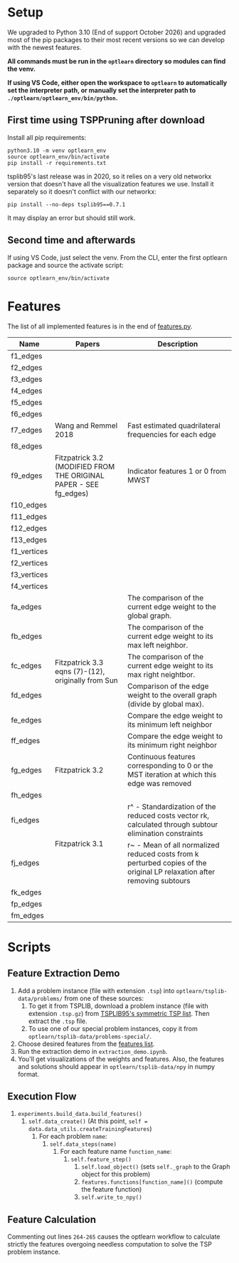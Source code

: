 # Setup
We upgraded to Python 3.10 (End of support October 2026) and upgraded most of the pip packages to their most recent versions so we can develop with the newest features.

**All commands must be run in the `optlearn` directory so modules can find the venv.**

**If using VS Code, either open the workspace to `optlearn` to automatically set the interpreter path, or manually set the interpreter path to `./optlearn/optlearn_env/bin/python`.**

## First time using TSPPruning after download
Install all pip requirements:
```
python3.10 -m venv optlearn_env
source optlearn_env/bin/activate
pip install -r requirements.txt
```

tsplib95's last release was in 2020, so it relies on a very old networkx version that doesn't have all the visualization features we use. Install it separately so it doesn't conflict with our networkx:
```
pip install --no-deps tsplib95==0.7.1
```
It may display an error but should still work.

## Second time and afterwards
If using VS Code, just select the venv. From the CLI, enter the first optlearn package and source the activate script:
```
source optlearn_env/bin/activate
```

# Features
The list of all implemented features is in the end of [features.py](/optlearn/optlearn/feature/features.py).

<table>
    <thead>
        <tr>
            <th>Name</th>
            <th>Papers</th>
            <th>Description</th>
        </tr>
    </thead>
    <tbody>
        <tr><td>f1_edges</td><td></td><td></td></tr>
		<tr><td>f2_edges</td><td></td><td></td></tr>
		<tr><td>f3_edges</td><td></td><td></td></tr>
		<tr><td>f4_edges</td><td></td><td></td></tr>
		<tr><td>f5_edges</td><td></td><td></td></tr>
		<tr><td>f6_edges</td><td></td><td></td></tr>
		<tr>
            <td>f7_edges</td>
			<td>Wang and Remmel 2018</td>
			<td>Fast estimated quadrilateral frequencies for each edge</td>
        </tr>
		<tr><td>f8_edges</td><td></td><td></td></tr>
		<tr>
			<td>f9_edges</td>
			<td>Fitzpatrick 3.2 (MODIFIED FROM THE ORIGINAL PAPER - SEE fg_edges)</td>
			<td>Indicator features 1 or 0 from MWST</td>
		</tr>
		<tr><td>f10_edges</td><td></td><td></td></tr>
		<tr><td>f11_edges</td><td></td><td></td></tr>
		<tr><td>f12_edges</td><td></td><td></td></tr>
		<tr><td>f13_edges</td><td></td><td></td></tr>
		<tr><td>f1_vertices</td><td></td><td></td></tr>
		<tr><td>f2_vertices</td><td></td><td></td></tr>
		<tr><td>f3_vertices</td><td></td><td></td></tr>
		<tr><td>f4_vertices</td><td></td><td></td></tr>
		<tr>
            <td>fa_edges</td>
			<td rowspan=6>Fitzpatrick 3.3 eqns (7)-(12), originally from Sun</td>
			<td>The comparison of the current edge weight to the global graph.</td>
        </tr>
		<tr>
			<td>fb_edges</td>
			<td>The comparison of the current edge weight to its max left neighbor.</td>
		</tr>
		</tr>
		<tr>
			<td>fc_edges</td>
			<td>The comparison of the current edge weight to its max right neightbor.</td>
		</tr>
		</tr>
		<tr>
			<td>fd_edges</td>
			<td>Comparison of the edge weight to the overall graph (divide by global max).</td>
		</tr>
		<tr>
			<td>fe_edges</td>
			<td>Compare the edge weight to its minimum left neighbor</td>
		</tr>
		<tr>
			<td>ff_edges</td>
			<td>Compare the edge weight to its minimum right neighbor</td>
		</tr>
		<tr>
			<td>fg_edges</td>
			<td>Fitzpatrick 3.2</td>
			<td>Continuous features corresponding to 0 or the MST iteration at which this edge was removed</td>
		</tr>
		<tr><td>fh_edges</td><td></td><td></td></tr>
		<tr>
			<td>fi_edges</td>
			<td rowspan=2>Fitzpatrick 3.1</td>
			<td>r^ - Standardization of the reduced costs vector rk, calculated through subtour elimination constraints</td>
		</tr>
		<tr>
			<td>fj_edges</td>
			<td>r~ - Mean of all normalized reduced costs from k perturbed copies of the original LP relaxation after removing subtours</td>
		</tr>
		<tr><td>fk_edges</td><td></td><td></td></tr>
		<tr><td>fp_edges</td><td></td><td></td></tr>
		<tr><td>fm_edges</td><td></td><td></td></tr>
    </tbody>
</table>

# Scripts

## Feature Extraction Demo
1. Add a problem instance (file with extension `.tsp`) into `optlearn/tsplib-data/problems/` from one of these sources:
	1. To get it from TSPLIB, download a problem instance (file with extension `.tsp.gz`) from [TSPLIB95's symmetric TSP list](http://comopt.ifi.uni-heidelberg.de/software/TSPLIB95/tsp/). Then extract the `.tsp` file.
	2. To use one of our special problem instances, copy it from `optlearn/tsplib-data/problems-special/`.
3. Choose desired features from the [features list](#Features).
4. Run the extraction demo in `extraction_demo.ipynb`.
5. You'll get visualizations of the weights and features. Also, the features and solutions should appear in `optlearn/tsplib-data/npy` in numpy format.

## Execution Flow
1. `experiments.build_data.build_features()`
	1. `self.data_create()` (At this point, `self = data.data_utils.createTrainingFeatures`)
		1. For each problem `name`:
			1. `self.data_steps(name)` 
				1. For each feature name `function_name`:
					1. `self.feature_step()`
						1. `self.load_object()` (sets `self._graph` to the Graph object for this problem)
						2. `features.functions[function_name]()` (compute the feature function)
						3. `self.write_to_npy()`

## Feature Calculation
Commenting out lines `264-265` causes the optlearn workflow to calculate strictly the features overgoing needless computation to solve the TSP problem instance. 
